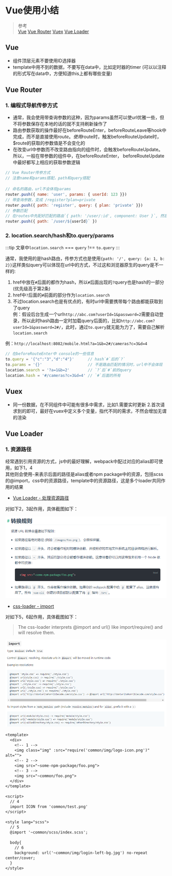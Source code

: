 # Vue使用小结

> 参考  
[Vue](https://cn.vuejs.org/v2/guide/)
[Vue Router](https://router.vuejs.org/zh/)
[Vuex](https://vuex.vuejs.org/zh/)
[Vue Loader](https://vue-loader.vuejs.org/zh/)

## Vue

* 组件顶层元素不要使用ID选择器  
* template中用不到的数据，不要写在data中，比如定时器的timer (可以以注释的形式写在data中，方便知道this上都有哪些变量)  
  
## Vue Router

### 1. 编程式导航传参方式

* 通常，我会使用带查询参数的这种，因为params虽然可以使url优雅一些，但不将参数保存在本地的话的就不支持刷新操作了
* 路由参数获取的操作最好在beforeRouteEnter，beforeRouteLeave等hook中完成，而不是直接使用$route。使用$route时，触发beforeRouteUpdate时，$route的获取的参数值是不会变化的
* 在改变url中参数而不改变路由指向的组件时，会触发beforeRouteUpdate。所以，一般在带参数的组件中，在beforeRouteEnter， beforeRouteUpdate中最好都写上相应的获取参数逻辑

```js
// Vue Router传参方式
// 注意name和params搭配，path和query搭配

// 命名的路由，url不会体现params
router.push({ name: 'user', params: { userId: 123 }})
// 带查询参数，变成 /register?plan=private
router.push({ path: 'register', query: { plan: 'private' }})
// 参数匹配
// 在routes中先配好匹配的路由`{ path: '/user/:id', component: User }`, 然后从to.params.id中取值
router.push({ path: `/user/${userId}` })
```

### 2. location.search/hash和to.query/params

:::tip
文章中`location.search` === `query` !== `to.query`
:::

通常，我使用的是hash路由，传参方式也是使用`{path: '/', query: {a: 1, b: 2}}`这样类似query可以体现在url中的方式，不过这和浏览器原生的query是不一样的:  

1. href中放在`#`后面的都作为hash，所以`#`后面出现的`?`query也是hash的一部分(优先级高于第2条)
2. href中`?`后面的`#`前面的部分作为`location.search`  
3. 不过location.search也是有优点的，有时url中需要携带每个路由都能获取到了query  
例：假设后台生成一个url`http://abc.com?userId=1&password=2`需要自动登录，所以此时hash路由一定时加载query后面的，比如`http://abc.com?userId=1&password=2#/`，此时，通过`to.query`就无能为力了，需要自己解析`location.search`

例：`http://localhost:8082/mobile.html?a=1&b=2#/cameras?c=3&d=4`

```js
// 在beforeRouteEnter中 console的一些信息
to.query = '{"c":"3","d":"4"}'      // hash`#`后的`?`
to.params = '{}'                    // 不是路由匹配的情况时，url中不会体现
location.search = '?a=1&b=2'        // `?`后`#`前的query
location.hash = '#/cameras?c=3&d=4' // `#`后面的所有
```

## Vuex

* 同一份数据，在不同组件中可能有很多中需求，比如1.需要实时更新 2.首次请求到的即可，最好在vuex中定义多个变量，指代不同的需求，不然会增加无谓的渲染

## Vue Loader

### 1. 资源路径

经常遇到引用资源的方式，js中的最好理解，webpack中配过对应的alias即可使用，如下1，4  
其他则会使用`~`来表示后面的路径是alias或者npm package中的资源，包括scss的@import，css中的资源路径，template中的资源路径，这是多个loader共同作用的结果  

* [Vue Loader - 处理资源路径](https://vue-loader.vuejs.org/zh/guide/asset-url.html#%E8%BD%AC%E6%8D%A2%E8%A7%84%E5%88%99)  

对如下2，3起作用，具体截图如下：

![Vue Loader 处理资源路径](./images/2018-12-19-15-55-53.png)

* [css-loader - import](https://github.com/webpack-contrib/css-loader#import)

对如下5，6起作用，具体截图如下：

> The css-loader interprets @import and url() like import/require() and will resolve them.

![css-loader @import](./images/2018-12-19-16-00-57.png)

```vue
<template>
  <div>
    <!-- 1 -->
    <img class="img" :src="require('common/img/logo-icon.png')" alt="">
    <!-- 2 -->
    <img src="~some-npm-package/foo.png">
    <!-- 3 -->
    <img src="~common/foo.png">
  </div>
</template>

<script>
  // 4
  import ICON from 'common/test.png'
</script>

<style lang="scss">
  // 5
  @import '~common/scss/index.scss';

  body{
    // 6
    background: url('~common/img/login-left-bg.jpg') no-repeat center/cover;
  }
</style>
```
